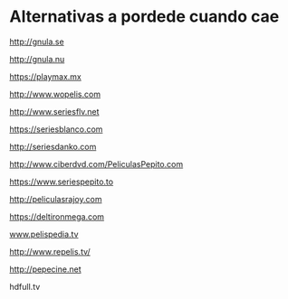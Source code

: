 # Alternativas a pordede cuando cae

http://gnula.se

http://gnula.nu

https://playmax.mx

http://www.wopelis.com

http://www.seriesflv.net

https://seriesblanco.com

http://seriesdanko.com

http://www.ciberdvd.com/PeliculasPepito.com

https://www.seriespepito.to

http://peliculasrajoy.com

https://deltironmega.com

www.pelispedia.tv

http://www.repelis.tv/

http://pepecine.net

hdfull.tv
